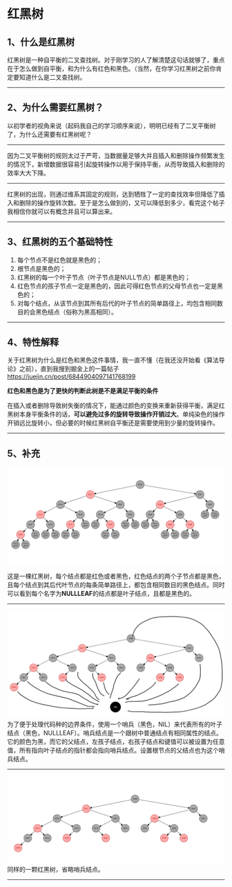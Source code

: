 # 红黑树

## 1、什么是红黑树
红黑树是一种自平衡的二叉查找树。对于刚学习的人了解清楚这句话就够了，重点在于怎么做到自平衡，和为什么有红色和黑色。（当然，在你学习红黑树之前你肯定要知道什么是二叉查找树。

---

## 2、为什么需要红黑树？
以初学者的视角来说（起码我自己的学习顺序来说），明明已经有了二叉平衡树了，为什么还需要有红黑树呢？

---

因为二叉平衡树的规则太过于严苛，当数据量足够大并且插入和删除操作频繁发生的情况下，新增数据很容易引起旋转操作以用于保持平衡，从而导致插入和删除的效率大大下降。

---

红黑树的出现，则通过维系其固定的规则，达到牺牲了一定的查找效率但降低了插入和删除的操作旋转次数。至于是怎么做到的，又可以降低到多少，看完这个帖子我相信你就可以有概念并且可以算出来。

---

## 3、红黑树的五个基础特性
 1. 每个节点不是红色就是黑色的；
 2. 根节点是黑色的；
 3. 红黑树的每一个叶子节点（叶子节点是NULL节点）都是黑色的；
 4. 红色节点的孩子节点一定是黑色的，因此可得红色节点的父母节点也一定是黑色的；
 5. 对每个结点，从该节点到其所有后代的叶子节点的简单路径上，均包含相同数目的会黑色结点（俗称为黑高相同）。

---

## 4、特性解释
关于红黑树为什么是红色和黑色这件事情，我一直不懂（在我还没开始看《算法导论》之前），直到我搜到掘金上的一篇帖子
https://juejin.cn/post/6844904097141768199

**红色和黑色是为了更快的判断此树是不是满足平衡的条件**

在插入或者删除导致树失衡的情况下，能通过颜色的变换来重新获得平衡，满足红黑树本身平衡条件的话，**可以避免过多的旋转导致操作开销过大**。单纯染色的操作开销远比旋转小，但必要的时候红黑树自平衡还是需要使用到少量的旋转操作。

---

## 5、补充
![RBTREE1](./pics/RBTREE1.PNG "RBTREE1")

这是一棵红黑树，每个结点都是红色或者黑色，红色结点的两个子节点都是黑色，且每个结点到其后代叶节点的每条简单路径上，都包含相同数目的黑色结点。同时可以看到每个名字为**NULLLEAF**的结点都是叶子结点，且都是黑色的。

---
![RBTREE2](./pics/RBTREE2.PNG "RBTREE2")
为了便于处理代码种的边界条件，使用一个哨兵（黑色，NIL）来代表所有的叶子结点（黑色，NULLLEAF）。哨兵结点是一个跟树中普通结点有相同属性的结点。它的颜色为黑，而它的父结点，左孩子结点，右孩子结点和键值可以被设置为任意值，所有指向叶子结点的指针都会指向哨兵结点。设置根节点的父结点也为这个哨兵结点。

---
![RBTREE3](./pics/RBTREE3.PNG "RBTREE3")
同样的一颗红黑树，省略哨兵结点。

---